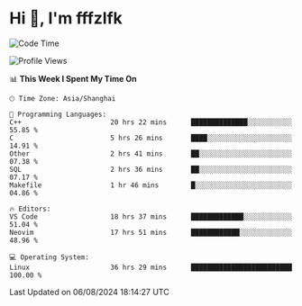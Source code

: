 # Hi 👋, I'm fffzlfk

<!--START_SECTION:waka-->
![Code Time](http://img.shields.io/badge/Code%20Time-870%20hrs%204%20mins-blue)

![Profile Views](http://img.shields.io/badge/Profile%20Views-0-blue)

📊 **This Week I Spent My Time On** 

```text
🕑︎ Time Zone: Asia/Shanghai

💬 Programming Languages: 
C++                      20 hrs 22 mins      ██████████████░░░░░░░░░░░   55.85 % 
C                        5 hrs 26 mins       ████░░░░░░░░░░░░░░░░░░░░░   14.91 % 
Other                    2 hrs 41 mins       ██░░░░░░░░░░░░░░░░░░░░░░░   07.38 % 
SQL                      2 hrs 36 mins       ██░░░░░░░░░░░░░░░░░░░░░░░   07.17 % 
Makefile                 1 hr 46 mins        █░░░░░░░░░░░░░░░░░░░░░░░░   04.86 % 

🔥 Editors: 
VS Code                  18 hrs 37 mins      █████████████░░░░░░░░░░░░   51.04 % 
Neovim                   17 hrs 51 mins      ████████████░░░░░░░░░░░░░   48.96 % 

💻 Operating System: 
Linux                    36 hrs 29 mins      █████████████████████████   100.00 % 
```


 Last Updated on 06/08/2024 18:14:27 UTC
<!--END_SECTION:waka-->
